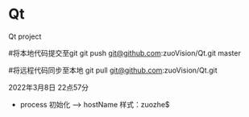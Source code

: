 # Qt
Qt project

#将本地代码提交至git 
git push git@github.com:zuoVision/Qt.git master

#将远程代码同步至本地
git pull git@github.com:zuoVision/Qt.git


2022年3月8日 22点57分
* process 初始化 --> hostName 样式：zuozhe$